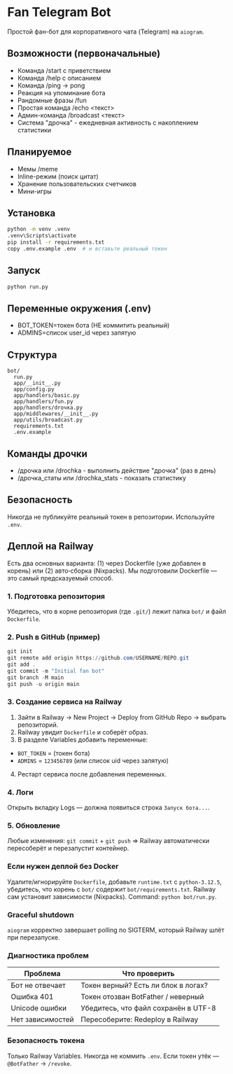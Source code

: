 # Fan Telegram Bot

Простой фан-бот для корпоративного чата (Telegram) на `aiogram`.

## Возможности (первоначальные)
- Команда /start с приветствием
- Команда /help с описанием
- Команда /ping -> pong
- Реакция на упоминание бота
- Рандомные фразы /fun
- Простая команда /echo <текст>
- Админ-команда /broadcast <текст>
- Система "дрочка" - ежедневная активность с накоплением статистики

## Планируемое
- Мемы /meme
- Inline-режим (поиск цитат)
- Хранение пользовательских счетчиков
- Мини-игры

## Установка
```bash
python -m venv .venv
.venv\Scripts\activate
pip install -r requirements.txt
copy .env.example .env  # и вставьте реальный токен
```

## Запуск
```bash
python run.py
```

## Переменные окружения (.env)
- BOT_TOKEN=токен бота (НЕ коммитить реальный)
- ADMINS=список user_id через запятую

## Структура
```
bot/
  run.py
  app/__init__.py
  app/config.py
  app/handlers/basic.py
  app/handlers/fun.py
  app/handlers/drочка.py
  app/middlewares/__init__.py
  app/utils/broadcast.py
  requirements.txt
  .env.example
```

## Команды дрочки
- /дрочка или /drochka - выполнить действие "дрочка" (раз в день)
- /дрочка_статы или /drochka_stats - показать статистику

## Безопасность
Никогда не публикуйте реальный токен в репозитории. Используйте `.env`.

## Деплой на Railway
Есть два основных варианта: (1) через Dockerfile (уже добавлен в корень) или (2) авто‑сборка (Nixpacks). Мы подготовили Dockerfile — это самый предсказуемый способ.

### 1. Подготовка репозитория
Убедитесь, что в корне репозитория (где `.git/`) лежит папка `bot/` и файл `Dockerfile`.

### 2. Push в GitHub (пример)
```powershell
git init
git remote add origin https://github.com/USERNAME/REPO.git
git add .
git commit -m "Initial fan bot"
git branch -M main
git push -u origin main
```

### 3. Создание сервиса на Railway
1. Зайти в Railway -> New Project -> Deploy from GitHub Repo -> выбрать репозиторий.
2. Railway увидит `Dockerfile` и соберёт образ.
3. В разделе Variables добавить переменные:
  - `BOT_TOKEN` = (токен бота)
  - `ADMINS` = `123456789` (или список uid через запятую)
4. Рестарт сервиса после добавления переменных.

### 4. Логи
Открыть вкладку Logs — должна появиться строка `Запуск бота...`.

### 5. Обновление
Любые изменения: `git commit` + `git push` => Railway автоматически пересоберёт и перезапустит контейнер.

### Если нужен деплой без Docker
Удалите/игнорируйте `Dockerfile`, добавьте `runtime.txt` с `python-3.12.5`, убедитесь, что корень с `bot/` содержит `bot/requirements.txt`. Railway сам установит зависимости (Nixpacks). Command: `python bot/run.py`.

### Graceful shutdown
`aiogram` корректно завершает polling по SIGTERM, который Railway шлёт при перезапуске.

### Диагностика проблем
| Проблема | Что проверить |
|----------|---------------|
| Бот не отвечает | Токен верный? Есть ли блок в логах? |
| Ошибка 401 | Токен отозван BotFather / неверный |
| Unicode ошибки | Убедитесь, что файл сохранён в UTF-8 |
| Нет зависимостей | Пересоберите: Redeploy в Railway |

### Безопасность токена
Только Railway Variables. Никогда не коммить `.env`. Если токен утёк — `@BotFather` -> `/revoke`.

